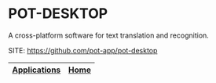 # POT-DESKTOP

 A cross-platform software for text translation and recognition.

 SITE: https://github.com/pot-app/pot-desktop

 | [Applications](https://portable-linux-apps.github.io/apps.html) | [Home](https://portable-linux-apps.github.io)
 | --- | --- |
